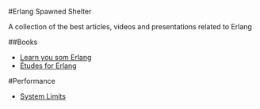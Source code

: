 #Erlang Spawned Shelter

A collection of the best articles, videos and presentations related to Erlang


##Books
- [Learn you som Erlang](http://learnyousomeerlang.com/)
- [Études for Erlang](http://chimera.labs.oreilly.com/books/1234000000726/index.html)

#Performance

- [System Limits](http://www.erlang.org/doc/efficiency_guide/advanced.html)
